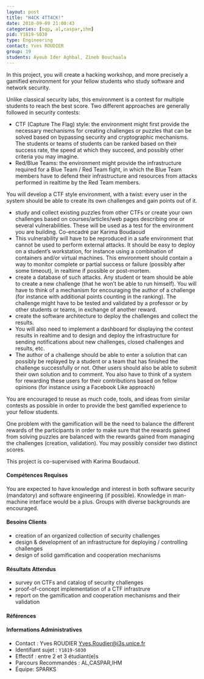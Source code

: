 ```yaml
---
layout: post
title: "H4CK 4TT4CK!"
date: 2018-09-09 21:00:43
categories: [oqp, al,caspar,ihm]
pid: Y1819-S030
type: Engineering
contact: Yves ROUDIER
group: 19
students: Ayoub Ider Aghbal, Zineb Bouchaala
---
```

       
In this project, you will create a hacking workshop, and more precisely a gamified environment for your fellow students who study software and network security.

Unlike classical security labs, this environment is a contest for multiple students to reach the best score. Two different approaches are generally followed in security contests:
- CTF (Capture The Flag) style: the environment might first provide the necessary mechanisms for creating challenges or puzzles that can be solved based on bypassing security and cryptographic mechanisms. The students or teams of students can be ranked based on their success rate, the speed at which they succeed, and possibly other criteria you may imagine.
- Red/Blue Teams: the environment might provide the infrastructure required for a Blue Team / Red Team fight, in which the Blue Team members have to defend their infrastructure and resources from attacks performed in realtime by the Red Team members. 

You will develop a CTF style environment, with a twist: every user in the system should be able to create its own challenges and gain points out of it.

- study and collect existing puzzles from other CTFs or create your own challenges based on courses/articles/web pages describing one or several vulnerabilities. These will be used as a test for the environment you are building.
Co-encadré par Karima Boudaoud
- This vulnerability will have to be reproduced in a safe environment that cannot be used to perform external attacks. It should be easy to deploy on a student’s workstation, for instance using a combination of containers and/or virtual machines. This environment should  contain a way to monitor complete or partial success or failure (possibly after some timeout), in realtime if possible or post-mortem.
- create a database of such attacks. Any student or team should be able to create a new challenge (that he won’t be able to run himself). You will have to think of a mechanism for encouraging the author of a challenge (for instance with additional points counting in the ranking). The challenge might have to be tested and validated by a professor or by other students or teams, in exchange of another reward.
- create the software architecture to deploy the challenges and collect the results. 
- You will also  need to implement a dashboard for displaying the contest results in realtime and to design and deploy the infrastructure for sending notifications about new challenges, closed challenges and results, etc.
- The author of a challenge should be able to enter a solution that can possibly be replayed by a student or a team that has finished the challenge successfully or not. Other users should also be able to submit their own solution and to comment. You also have to think of a system for rewarding these users for their contributions based on fellow opinions (for instance using a Facebook Like approach)

You are encouraged to reuse as much code, tools, and ideas from similar contests as possible in order to provide the best gamified experience to your fellow students.

One problem with the gamification will be the need to balance the different rewards of the participants in order to make sure that the rewards gained from solving puzzles are balanced with the rewards gained from managing the challenges (creation, validation). You may possibly consider two distinct scores.

This project is co-supervised with Karima Boudaoud.

#### Compétences Requises
You are expected to have knowledge and interest in both software security (mandatory) and software engineering (if possible). Knowledge in man-machine interface would be a plus. Groups with diverse backgrounds are encouraged.



     

#### Besoins Clients
- creation of an organized collection of security challenges
- design & development of an infrastructure for deploying / controlling challenges
- design of solid gamification and cooperation mechanisms

#### Résultats Attendus
- survey on CTFs and catalog of security challenges
- proof-of-concept implementation of a CTF infrastrure
- report on the gamification and cooperation mechanisms and their validation

#### Références



#### Informations Administratives
  * Contact : Yves ROUDIER <Yves.Roudier@i3s.unice.fr>
  * Identifiant sujet : `Y1819-S030`
  * Effectif : entre 2 et 3 étudiant(e)s
  * Parcours Recommandés : AL,CASPAR,IHM
  * Équipe: SPARKS

     